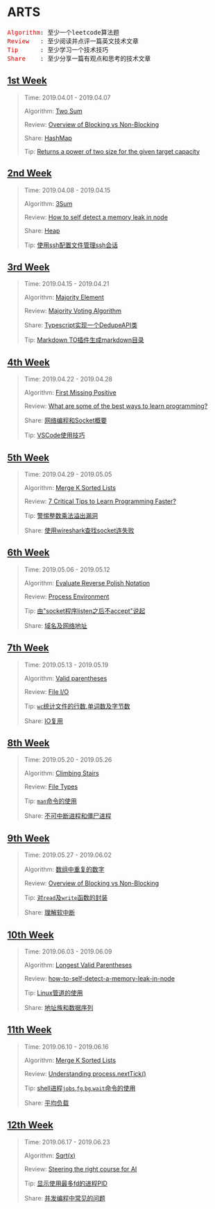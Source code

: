 # ARTS

<pre>
<font color="#dd0000">Algorithm</font>: 至少一个leetcode算法题
<font color="#dd0000">Review   </font>: 至少阅读并点评一篇英文技术文章
<font color="#dd0000">Tip      </font>: 至少学习一个技术技巧
<font color="#dd0000">Share    </font>: 至少分享一篇有观点和思考的技术文章
</pre>

## [1st Week](./docs/1st-week/1st-week.md)

>Time: 2019.04.01 - 2019.04.07
>
>Algorithm: [Two Sum](./docs/1st-week/1st-week.md#algorithm)
>
>Review: [Overview of Blocking vs Non-Blocking](./docs/1st-week/1st-week.md#review)
>
>Share: [HashMap](./docs/1st-week/1st-week.md#share)
>
>Tip: [Returns a power of two size for the given target capacity](./docs/1st-week/1st-week.md#tip)


## [2nd Week](./docs/2nd-week/2nd-week.md)

> Time: 2019.04.08 - 2019.04.15
>
> Algorithm: [3Sum](./docs/2nd-week/2nd-week.md#algorithm)
>  
> Review: [How to self detect a memory leak in node](./docs/2nd-week/2nd-week.md#Review)
> 
> Share: [Heap](./docs/2nd-week/2nd-week.md#Share)
> 
> Tip: [使用ssh配置文件管理ssh会话](./docs/2nd-week/2nd-week.md#Tip)

## [3rd Week](./docs/3rd-week/3rd-week.md)

> Time: 2019.04.15 - 2019.04.21
>
> Algorithm: [Majority Element](./docs/3rd-week/3rd-week.md#algorithm)
>  
> Review: [Majority Voting Algorithm](./docs/3rd-week/3rd-week.md#Review)
> 
> Share: [Typescript实现一个DedupeAPI类](./docs/3rd-week/3rd-week.md#Share)
> 
> Tip: [Markdown TO插件生成markdown目录](./docs/3rd-week/3rd-week.md#Tip)

## [4th Week](./docs/4th-week/4th-week.md)

> Time: 2019.04.22 - 2019.04.28
>
> Algorithm: [First Missing Positive](./docs/4th-week/4th-week.md#algorithm)
>  
> Review: [What are some of the best ways to learn programming?](./docs/4th-week/4th-week.md#review)
> 
> Share: [网络编程和Socket概要](./docs/4th-week/4th-week.md#share)
> 
> Tip: [VSCode使用技巧](./docs/4th-week/4th-week.md#tip)

## [5th Week](./docs/5th-week/5th-week.md)

> Time: 2019.04.29 - 2019.05.05
>
> Algorithm: [Merge K Sorted Lists](./docs/5th-week/5th-week.md#algorithm)
>  
> Review: [7 Critical Tips to Learn Programming Faster?](./docs/5th-week/5th-week.md#review)
> 
> Tip: [警惕整数乘法溢出漏洞](./docs/5th-week/5th-week.md#tip)
> 
> Share: [使用wireshark查找socket连失败](./docs/5th-week/5th-week.md#share)

## [6th Week](./docs/6th-week/6th-week.md)

> Time: 2019.05.06 - 2019.05.12
>
> Algorithm: [Evaluate Reverse Polish Notation](./docs/6th-week/6th-week.md#algorithm)
>  
> Review: [Process  Environment](./docs/6th-week/6th-week.md#review)
> 
> Tip: [由"socket程序listen之后不accept"说起](./docs/6th-week/6th-week.md#tip)
> 
> Share: [域名及网络地址](./docs/6th-week/6th-week.md#share)

## [7th Week](./docs/7th-week/7th-week.md)

> Time: 2019.05.13 - 2019.05.19
>
> Algorithm: [Valid parentheses](./docs/7th-week/7th-week.md#algorithm)
>  
> Review: [File I/O](./docs/7th-week/7th-week.md#review)
> 
> Tip: [`wc`统计文件的行数,单词数及字节数](./docs/7th-week/7th-week.md#tip)
> 
> Share: [IO复用](./docs/7th-week/7th-week.md#share)

## [8th Week](./docs/8th-week/8th-week.md)

> Time: 2019.05.20 - 2019.05.26
>
> Algorithm: [Climbing Stairs](./docs/8th-week/8th-week.md#algorithm)
>  
> Review: [File Types](./docs/8th-week/8th-week.md#review)
> 
> Tip: [`man`命令的使用](./docs/8th-week/8th-week.md#tip)
> 
> Share: [不可中断进程和僵尸进程](./docs/8th-week/8th-week.md#share)

## [9th Week](./docs/9th-week/9th-week.md)

> Time: 2019.05.27 - 2019.06.02
>
> Algorithm: [数组中重复的数字](./docs/9th-week/9th-week.md#algorithm)
>  
> Review: [Overview of Blocking vs Non-Blocking](./docs/9th-week/9th-week.md#review)
> 
> Tip: [对`read`及`write`函数的封装](./docs/9th-week/9th-week.md#tip)
> 
> Share: [理解软中断](./docs/9th-week/9th-week.md#share)

## [10th Week](./docs/10th-week/10th-week.md)

> Time: 2019.06.03 - 2019.06.09
>
> Algorithm: [Longest Valid Parentheses](./docs/10th-week/10th-week.md#algorithm)
>  
> Review: [how-to-self-detect-a-memory-leak-in-node](./docs/10th-week/10th-week.md#review)
> 
> Tip: [Linux管道的使用](./docs/10th-week/10th-week.md#tip)
> 
> Share: [地址族和数据序列](./docs/10th-week/10th-week.md#share)

## [11th Week](./docs/11th-week/11th-week.md)

> Time: 2019.06.10 - 2019.06.16
>
> Algorithm: [Merge K Sorted Lists](./docs/11th-week/11th-week.md#algorithm)
>  
> Review: [Understanding process.nextTick()](./docs/11th-week/11th-week.md#review)
> 
> Tip: [shell进程`jobs`,`fg`,`bg`,`wait`命令的使用](./docs/11th-week/11th-week.md#tip)
> 
> Share: [平均负载](./docs/11th-week/11th-week.md#share)

## [12th Week](./docs/12th-week/12th-week.md)

> Time: 2019.06.17 - 2019.06.23
>
> Algorithm: [Sqrt(x)](./docs/12th-week/12th-week.md#algorithm)
>  
> Review: [Steering the right course for AI](./docs/12th-week/12th-week.md#review)
> 
> Tip: [显示使用最多fd的进程PID](./docs/12th-week/12th-week.md#tip)
> 
> Share: [并发编程中常见的问题](./docs/12th-week/12th-week.md#share)